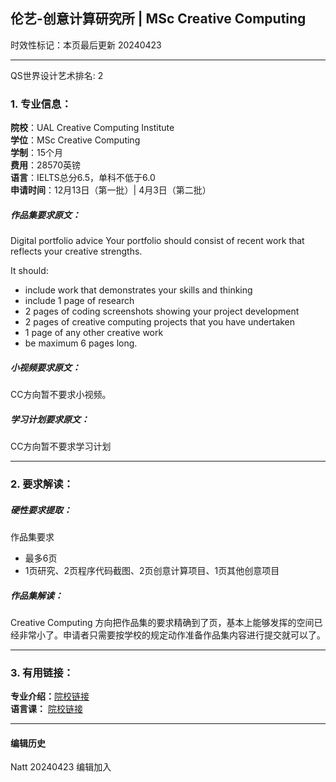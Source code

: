 ## 伦艺-创意计算研究所 | MSc Creative Computing  
时效性标记：本页最后更新 20240423  

---
QS世界设计艺术排名: 2  

### 1. 专业信息：  

**院校**：UAL Creative Computing Institute  
**学位**：MSc Creative Computing  
**学制**：15个月  
**费用**：28570英镑  
**语言**：IELTS总分6.5，单科不低于6.0  
**申请时间**：12月13日（第一批）| 4月3日（第二批）  


##### 作品集要求原文：

Digital portfolio advice
Your portfolio should consist of recent work that reflects your creative strengths.

It should:

- include work that demonstrates your skills and thinking
- include 1 page of research
- 2 pages of coding screenshots showing your project development
- 2 pages of creative computing projects that you have undertaken
- 1 page of any other creative work
- be maximum 6 pages long.

##### 小视频要求原文：
CC方向暂不要求小视频。

##### 学习计划要求原文：
CC方向暂不要求学习计划

---


### 2. 要求解读：  

##### 硬性要求提取：
作品集要求
- 最多6页
- 1页研究、2页程序代码截图、2页创意计算项目、1页其他创意项目



##### 作品集解读：  

Creative Computing 方向把作品集的要求精确到了页，基本上能够发挥的空间已经非常小了。申请者只需要按学校的规定动作准备作品集内容进行提交就可以了。



---


### 3. 有用链接：

**专业介绍：**[院校链接](https://www.arts.ac.uk/subjects/creative-computing/postgraduate/msc-creative-computing)  
**语言课：** [院校链接](https://www.arts.ac.uk/study-at-ual/international/presessional-academic-english-programme)  


---


#### 编辑历史  
Natt 20240423 编辑加入